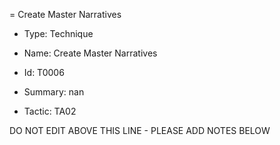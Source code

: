 = Create Master Narratives

* Type: Technique

* Name: Create Master Narratives

* Id: T0006

* Summary: nan

* Tactic: TA02

DO NOT EDIT ABOVE THIS LINE - PLEASE ADD NOTES BELOW
